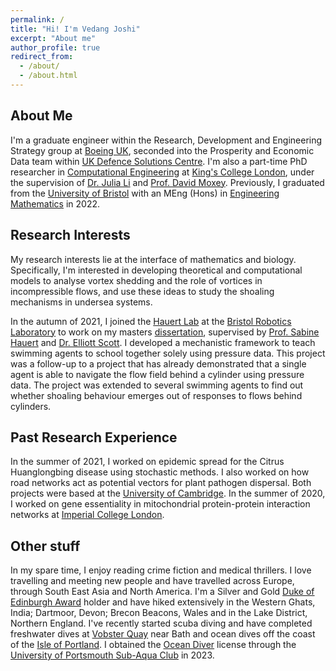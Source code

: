 ```yaml
---
permalink: /
title: "Hi! I'm Vedang Joshi"
excerpt: "About me"
author_profile: true
redirect_from: 
  - /about/
  - /about.html
---
```


## About Me

I'm a graduate engineer within the Research, Development and Engineering Strategy group at [Boeing UK](https://www.boeing.co.uk/boeing-in-the-uk.page), seconded into the Prosperity and Economic Data team within [UK Defence Solutions Centre](https://www.ukdsc.org/). I'm also a part-time PhD researcher in [Computational Engineering](https://www.kcl.ac.uk/research/computational-engineering) at [King's College London](https://www.kcl.ac.uk/), under the supervision of [Dr. Julia Li](https://www.kcl.ac.uk/people/juan-li) and [Prof. David Moxey](https://davidmoxey.uk/). Previously, I graduated from the [University of Bristol](https://www.bristol.ac.uk) with an MEng (Hons) in [Engineering Mathematics](https://www.bristol.ac.uk/study/undergraduate/2025/engineering-maths/meng-engineering-mathematics/) in 2022.

## Research Interests

My research interests lie at the interface of mathematics and biology. Specifically, I'm interested in developing theoretical and computational models to analyse vortex shedding and the role of vortices in incompressible flows, and use these ideas to study the shoaling mechanisms in undersea systems.

In the autumn of 2021, I joined the [Hauert Lab](https://hauertlab.com) at the [Bristol Robotics Laboratory](https://www.bristolroboticslab.com) to work on my masters [dissertation](https://vedang-joshi.github.io/files/Vedang_Joshi_Dissertation.pdf), supervised by [Prof. Sabine Hauert](https://research-information.bris.ac.uk/en/persons/sabine-hauert) and [Dr. Elliott Scott](https://research-information.bris.ac.uk/en/persons/elliott-j-scott-2). I developed a mechanistic framework to teach swimming agents to school together solely using pressure data. This project was a follow-up to a project that has already demonstrated that a single agent is able to navigate the flow field behind a cylinder using pressure data. The project was extended to several swimming agents to find out whether shoaling behaviour emerges out of responses to flows behind cylinders. 

## Past Research Experience
In the summer of 2021, I worked on epidemic spread for the Citrus Huanglongbing disease using stochastic methods. I also worked on how road networks act as potential vectors for plant pathogen dispersal. Both projects were based at the [University of Cambridge](https://plantepidemics.github.io). In the summer of 2020, I worked on gene essentiality in mitochondrial protein-protein interaction networks at [Imperial College London](https://www.imperial.ac.uk/biomathematics-group/).

## Other stuff

In my spare time, I enjoy reading crime fiction and medical thrillers. I love travelling and meeting new people and have travelled across Europe, through South East Asia and North America. I'm a Silver and Gold [Duke of Edinburgh Award](https://www.dofe.org/about/) holder and have hiked extensively in the Western Ghats, India; Dartmoor, Devon; Brecon Beacons, Wales and in the Lake District, Northern England. I've recently started scuba diving and have completed freshwater dives at [Vobster Quay](https://www.google.com/maps/place/Vobster+Quay/@51.2458512,-2.4268629,17z/data=!3m1!4b1!4m6!3m5!1s0x4872292920434d27:0x15ab2ec3f42dca53!8m2!3d51.2458479!4d-2.4246742!16s%2Fg%2F1hc1q7lj1) near Bath and ocean dives off the coast of the [Isle of Portland](https://www.google.com/maps/place/Isle+of+Portland/@50.5431059,-2.5096289,12z/data=!3m1!4b1!4m6!3m5!1s0x4872f09322a2442d:0x65c183dcb3d85ee7!8m2!3d50.5475363!4d-2.4343209!16zL20vMDFsMWNq). I obtained the [Ocean Diver](https://www.bsac.com/training/learn-to-scuba-dive/ocean-diver-course/#tab-1) license through the [University of Portsmouth Sub-Aqua Club](https://www.upsac.co.uk/) in 2023.






